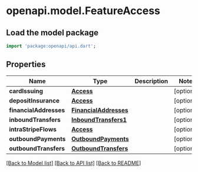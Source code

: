 # openapi.model.FeatureAccess

## Load the model package
```dart
import 'package:openapi/api.dart';
```

## Properties
Name | Type | Description | Notes
------------ | ------------- | ------------- | -------------
**cardIssuing** | [**Access**](Access.md) |  | [optional] 
**depositInsurance** | [**Access**](Access.md) |  | [optional] 
**financialAddresses** | [**FinancialAddresses**](FinancialAddresses.md) |  | [optional] 
**inboundTransfers** | [**InboundTransfers1**](InboundTransfers1.md) |  | [optional] 
**intraStripeFlows** | [**Access**](Access.md) |  | [optional] 
**outboundPayments** | [**OutboundPayments**](OutboundPayments.md) |  | [optional] 
**outboundTransfers** | [**OutboundTransfers**](OutboundTransfers.md) |  | [optional] 

[[Back to Model list]](../README.md#documentation-for-models) [[Back to API list]](../README.md#documentation-for-api-endpoints) [[Back to README]](../README.md)



